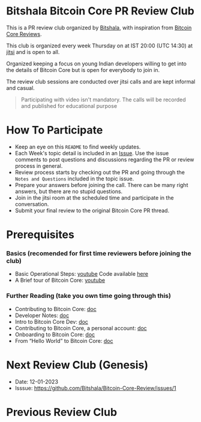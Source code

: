 # Bitshala Bitcoin Core PR Review Club

This is a PR review club organized by [Bitshala](https://www.bitshala.org/), with inspiration from [Bitcoin Core Reviews](https://bitcoincore.reviews/).

This club is organized every week Thursday on at IST 20:00 (UTC 14:30) at [jitsi](https://meet.jit.si/BitshalaPRReviewClub) and is open
to all.

Organized keeping a focus on young Indian developers willing to get into the details of Bitcoin Core but is open for everybody to join in.

The review club sessions are conducted over jitsi calls and are kept informal and casual.

> Participating with video isn't mandatory.
> The calls will be recorded and published for educational purpose

# How To Participate

 - Keep an eye on this `README` to find weekly updates.
 - Each Week's topic detail is included in an [Issue](https://github.com/Bitshala/Bitcoin-Core-Review/issues). Use the issue comments to post questions and discussions regarding the PR or review process in general.
 - Review process starts by checking out the PR and going through the `Notes and Questions` included in the topic issue.
 - Prepare your answers before joining the call. There can be many right answers, but there are no stupid questions.
 - Join in the jitsi room at the scheduled time and participate in the conversation.
 - Submit your final review to the original Bitcoin Core PR thread.

# Prerequisites

### Basics (recomended for first time reviewers before joining the club)
 - Basic Operational Steps: [youtube](https://youtu.be/n5CRJRqkAoc)
   Code available [here](./test-pr.sh)
 - A Brief tour of Bitcoin Core: [youtube](https://www.youtube.com/watch?v=MbinzItqsXI)

### Further Reading (take you own time going through this)
 - Contributing to Bitcoin Core: [doc](https://github.com/bitcoin/bitcoin/blob/master/CONTRIBUTING.md)
 - Developer Notes: [doc](https://github.com/bitcoin/bitcoin/blob/master/doc/developer-notes.md)
 - Intro to Bitcoin Core Dev: [doc](https://bitcointechtalk.com/a-gentle-introduction-to-bitcoin-core-development-fdc95eaee6b8)
 - Contributing to Bitcoin Core, a personal account: [doc](https://bitcointechtalk.com/contributing-to-bitcoin-core-a-personal-account-35f3a594340b)
 - Onboarding to Bitcoin Core: [doc](https://medium.com/@amitiu/onboarding-to-bitcoin-core-7c1a83b20365)
 - From “Hello World” to Bitcoin Core: [doc](https://rajarshi149.medium.com/from-hello-world-to-bitcoin-core-dd233ce99f72)


# Next Review Club (Genesis)

- Date: 12-01-2023
- Isssue: https://github.com/Bitshala/Bitcoin-Core-Review/issues/1

# Previous Review Club
